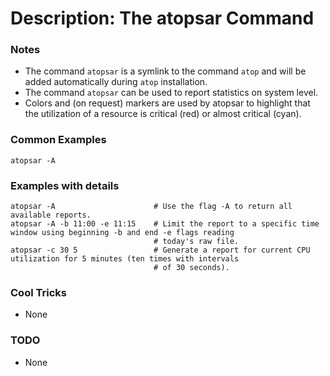 # Description: The atopsar Command

### Notes
* The command `atopsar` is a symlink to the command `atop` and will be added automatically during `atop` installation.
* The command `atopsar` can be used to report statistics on system level.
* Colors and (on request) markers are used by atopsar to highlight that the utilization of a resource is critical
  (red) or almost critical (cyan).

### Common Examples
```shell
atopsar -A
```

### Examples with details
```shell
atopsar -A                      # Use the flag -A to return all available reports.
atopsar -A -b 11:00 -e 11:15    # Limit the report to a specific time window using beginning -b and end -e flags reading
                                # today's raw file.
atopsar -c 30 5                 # Generate a report for current CPU utilization for 5 minutes (ten times with intervals
                                # of 30 seconds).
```

### Cool Tricks
* None

### TODO
* None
